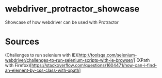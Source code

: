 # webdriver_protractor_showcase
Showcase of how webdriver can be used with Protractor

# Sources
(Challenges to run selenium with IE)[http://toolsqa.com/selenium-webdriver/challenges-to-run-selenium-scripts-with-ie-browser/]
(XPath with Firefox)[https://stackoverflow.com/questions/1604471/how-can-i-find-an-element-by-css-class-with-xpath]
